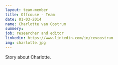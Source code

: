 ```yaml
---
layout: team-member
title: Offcouse - Team
date: 01-03-2014
name: Charlotte van Oostrum
summery: 
job: researcher and editor 
linkedin: https://www.linkedin.com/in/cevoostrum
img: charlotte.jpg
---
```

Story about Charlotte.